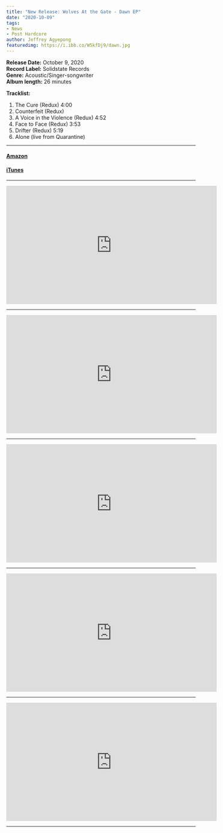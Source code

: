 ```yaml
---
title: "New Release: Wolves At the Gate - Dawn EP"
date: "2020-10-09"
tags:
- News
- Post Hardcore
author: Jeffrey Agyepong
featuredimg: https://i.ibb.co/W5kfDj9/dawn.jpg
---
```


**Release Date:** October 9, 2020<br>
**Record Label:** Solidstate Records<br>
**Genre:** Acoustic/Singer-songwriter<br>
**Album length:** 26 minutes

**Tracklist:**

1. The Cure (Redux) 4:00
2. Counterfeit (Redux)
3. A Voice in the Violence (Redux) 4:52
4. Face to Face (Redux) 3:53
5. Drifter (Redux) 5:19
6. Alone (live from Quarantine)

* * *

#### [Amazon](https://www.amazon.com/gp/product/B08FL8Q3H8/ref=dm_ws_sp_ps_dp)

#### [iTunes](https://music.apple.com/gh/album/dawn-ep/1527156923?uo=4&app=music)

* * *
<div class="video-container">
<iframe src="https://www.youtube.com/embed/L3Abhb-aOn8" width="560" height="315" frameborder="0"></iframe>
</div>
<hr>
<div class="video-container">
<iframe src="https://www.youtube.com/embed/U7frdZF8F4Y" width="560" height="315" frameborder="0"></iframe>
</div>
<hr>
<div class="video-container">
<iframe src="https://www.youtube.com/embed/lANfiHn4Hy4" width="560" height="315" frameborder="0"></iframe>
</div>
<hr>
<div class="video-container">
<iframe src="https://www.youtube.com/embed/jN-nfjQA1sg" width="560" height="315" frameborder="0"></iframe>
</div>
<hr>
<div class="video-container">
<iframe src="https://www.youtube.com/embed/zy3CNPFfkCE" width="560" height="315" frameborder="0"></iframe>
</div>
<hr>